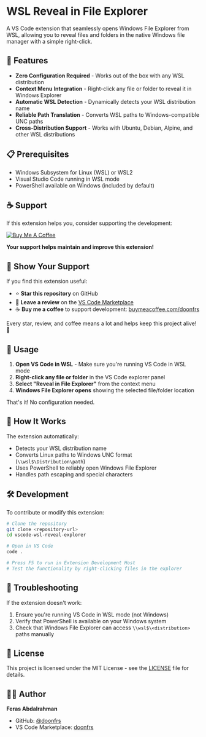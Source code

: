 # WSL Reveal in File Explorer

A VS Code extension that seamlessly opens Windows File Explorer from WSL, allowing you to reveal files and folders in the native Windows file manager with a simple right-click.

## 🚀 Features

- **Zero Configuration Required** - Works out of the box with any WSL distribution
- **Context Menu Integration** - Right-click any file or folder to reveal it in Windows Explorer
- **Automatic WSL Detection** - Dynamically detects your WSL distribution name
- **Reliable Path Translation** - Converts WSL paths to Windows-compatible UNC paths
- **Cross-Distribution Support** - Works with Ubuntu, Debian, Alpine, and other WSL distributions

## 📋 Prerequisites

- Windows Subsystem for Linux (WSL) or WSL2
- Visual Studio Code running in WSL mode
- PowerShell available on Windows (included by default)

## ☕ Support

If this extension helps you, consider supporting the development:

[![Buy Me A Coffee](https://img.shields.io/badge/Buy%20Me%20A%20Coffee-☕-orange.svg?style=flat-square)](https://buymeacoffee.com/doonfrs)

**Your support helps maintain and improve this extension!**

## 🌟 Show Your Support

If you find this extension useful:
- ⭐ **Star this repository** on GitHub
- 📝 **Leave a review** on the [VS Code Marketplace](https://marketplace.visualstudio.com/publishers/doonfrs)
- ☕ **Buy me a coffee** to support development: [buymeacoffee.com/doonfrs](https://buymeacoffee.com/doonfrs)

Every star, review, and coffee means a lot and helps keep this project alive! 🚀


## 🎯 Usage

1. **Open VS Code in WSL** - Make sure you're running VS Code in WSL mode
2. **Right-click any file or folder** in the VS Code explorer panel
3. **Select "Reveal in File Explorer"** from the context menu
4. **Windows File Explorer opens** showing the selected file/folder location

That's it! No configuration needed.

## 🔧 How It Works

The extension automatically:
- Detects your WSL distribution name
- Converts Linux paths to Windows UNC format (`\\wsl$\Distribution\path`)
- Uses PowerShell to reliably open Windows File Explorer
- Handles path escaping and special characters

## 🛠️ Development

To contribute or modify this extension:

```bash
# Clone the repository
git clone <repository-url>
cd vscode-wsl-reveal-explorer

# Open in VS Code
code .

# Press F5 to run in Extension Development Host
# Test the functionality by right-clicking files in the explorer
```

## 🐛 Troubleshooting

If the extension doesn't work:
1. Ensure you're running VS Code in WSL mode (not Windows)
2. Verify that PowerShell is available on your Windows system
3. Check that Windows File Explorer can access `\\wsl$\<distribution>` paths manually

## 📄 License

This project is licensed under the MIT License - see the [LICENSE](LICENSE) file for details.

## 👨‍💻 Author

**Feras Abdalrahman**
- GitHub: [@doonfrs](https://github.com/doonfrs)
- VS Code Marketplace: [doonfrs](https://marketplace.visualstudio.com/publishers/doonfrs)

